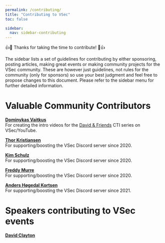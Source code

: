 ```yaml
---
permalink: /contributing/
title: "Contributing to VSec"
toc: false

sidebar:
  nav: sidebar-contributing
---
```


:+1::tada: Thanks for taking the time to contribute! :tada::+1:

The sidebar lists a set of guidelines for contributing by either sponsoring, posting articles, making great events or making community projects for the VSec community. These are however just guidelines, not rules for the community (only for sponsors) so use your best judgment and feel free to propose changes to this document. Please refer to the sidebar menu for further detailed information.

# Valuable Community Contributors

**[Dominykas Vaitkus](https://vsec.dk/members/#dominykas-vaitkus-dominykas)**  
For creating the intro videos for the [David & Friends](https://vsec.dk/vsec-presents-david-and-friends/) CTI series on VSec/YouTube.  

**[Thor Kristiansen](https://vsec.dk/moderators/#thor-kristiansen-shiv4x6c)**  
For supporting/boosting the VSec Discord server since 2020.  

**[Kim Schulz](https://vsec.dk/members/#kim-schulz-kimschulz)**  
For supporting/boosting the VSec Discord server since 2020.  

**[Freddy Murre](https://vsec.dk/members/#freddy-murre-furdy)**  
For supporting/boosting the VSec Discord server since 2020.  

**[Anders Høgedal Kortsen](https://vsec.dk/members/#anders-h%C3%B8gedal-kortsen-anderskortsen)**  
For supporting/boosting the VSec Discord server since 2021.  

# Speakers contributing to VSec events
**[David Clayton](https://twitter.com/DCSecuritydk)**  
